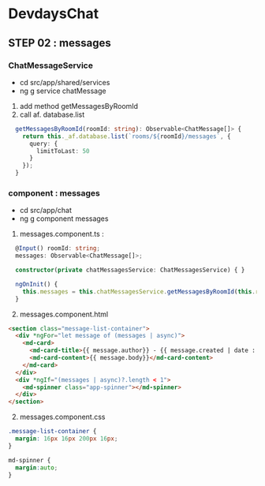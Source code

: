 # DevdaysChat

## STEP 02 : messages

### ChatMessageService

- cd src/app/shared/services
- ng g service chatMessage

1. add method getMessagesByRoomId
2. call af. database.list

```typescript
  getMessagesByRoomId(roomId: string): Observable<ChatMessage[]> {
    return this._af.database.list(`rooms/${roomId}/messages`, {
      query: {
        limitToLast: 50
      }
    });
  }
``` 

### component : messages
- cd src/app/chat
- ng g component messages

1. messages.component.ts :

```typescript
  @Input() roomId: string;
  messages: Observable<ChatMessage[]>;

  constructor(private chatMessagesService: ChatMessagesService) { }

  ngOnInit() {
    this.messages = this.chatMessagesService.getMessagesByRoomId(this.roomId);
  }
```

2. messages.component.html

```html
<section class="message-list-container">
  <div *ngFor="let message of (messages | async)">
    <md-card>
      <md-card-title>{{ message.author}} - {{ message.created | date : 'dd/MM/yy HH:mm'}}</md-card-title>
      <md-card-content>{{ message.body}}</md-card-content>
    </md-card>
  </div>
  <div *ngIf="(messages | async)?.length < 1">
    <md-spinner class="app-spinner"></md-spinner>
  </div>
</section>
```

2. messages.component.css

```css
.message-list-container {
  margin: 16px 16px 200px 16px;
}

md-spinner {
  margin:auto;
}
```
